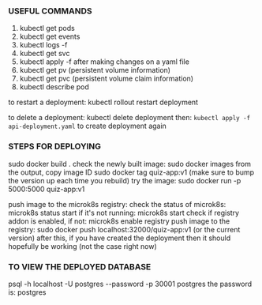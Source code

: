 ### USEFUL COMMANDS
1) kubectl get pods
2) kubectl get events
3) kubectl logs -f <pod-name>
4) kubectl get svc
5) kubectl apply -f <name-of-file> after making changes on a yaml file
6) kubectl get pv (persistent volume information)
7) kubectl get pvc (persistent volume claim information)
8) kubectl describe pod <pod-name>

to restart a deployment: kubectl rollout restart deployment <deployment-name>

to delete a deployment: kubectl delete deployment <deployment-name>
then: `kubectl apply -f api-deployment.yaml` to create deployment again

### STEPS FOR DEPLOYING
sudo docker build .
check the newly built image: sudo docker images
from the output, copy image ID
sudo docker tag <image-id> quiz-app:v1 (make sure to bump the version up each time you rebuild)
try the image: sudo docker run -p 5000:5000 quiz-app:v1

push image to the microk8s registry:
check the status of microk8s: microk8s status
start if it's not running: microk8s start
check if registry addon is enabled, if not: microk8s enable registry
push image to the registry: sudo docker push localhost:32000/quiz-app:v1 (or the current version)
after this, if you have created the deployment then it should hopefully be working (not the case right now)

### TO VIEW THE DEPLOYED DATABASE
psql -h localhost -U postgres --password -p 30001 postgres
the password is: postgres